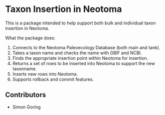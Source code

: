 # Taxon Insertion in Neotoma

This is a package intended to help support both bulk and individual taxon insertion in Neotoma.

What the package does:

1. Connects to the Neotoma Paleoecology Database (both main and tank).
2. Takes a taxon name and checks the name with GBIF and NCBI.
3. Finds the appropriate insertion point within Neotoma for insertion.
4. Returns a set of rows to be inserted into Neotoma to support the new taxonname.
5. Inserts new rows into Neotoma.
6. Supports rollback and commit features.

## Contributors

* Simon Goring

